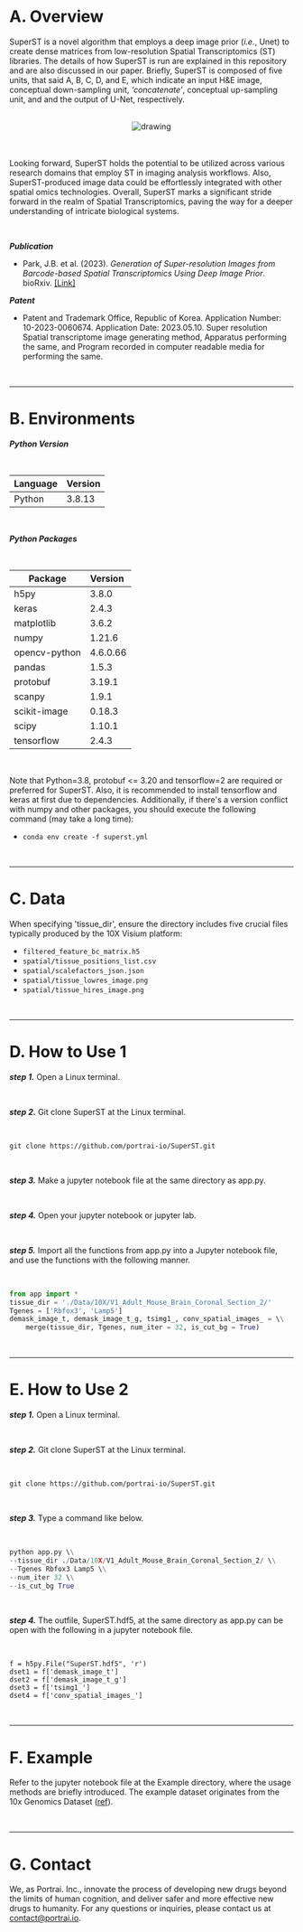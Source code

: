 # A. Overview

SuperST is a novel algorithm that employs a deep image prior (_i.e._, Unet) to create dense matrices from low-resolution Spatial Transcriptomics (ST) libraries. The details of how SuperST is run are explained in this repository and are also discussed in our paper. Briefly, SuperST is composed of five units, that said A, B, C, D, and E, which indicate an input H&E image, conceptual down-sampling unit, _‘concatenate’_, conceptual up-sampling unit, and and the output of U-Net, respectively.

<br>
<center>
<img src="https://github.com/portrai-io/SuperST/assets/55747737/1306cb22-60ee-47ff-aa53-91791c6e6eca" alt="drawing" />
</center>
<br>
<br>

Looking forward, SuperST holds the potential to be utilized across various research domains that employ ST in imaging analysis workflows. Also, SuperST-produced image data could be effortlessly integrated with other spatial omics technologies. Overall, SuperST marks a significant stride forward in the realm of Spatial Transcriptomics, paving the way for a deeper understanding of intricate biological systems.

<br>

_**Publication**_

* Park, J.B. et al. (2023). _Generation of Super-resolution Images from Barcode-based Spatial Transcriptomics Using Deep Image Prior_. bioRxiv. [[Link]](https://www.biorxiv.org/content/10.1101/2023.06.26.546529v1) 

_**Patent**_

* Patent and Trademark Office, Republic of Korea. Application Number: 10-2023-0060674. Application Date: 2023.05.10. Super resolution Spatial transcriptome image generating method, Apparatus performing the same, and Program recorded in computer readable media for performing the same. 

<br>

---

# B. Environments

_**Python Version**_ 

<br>

| **Language** | **Version** |
| --- | --- |
| Python | 3.8.13 |

<br>

_**Python Packages**_

<br>

| **Package** | **Version**  |
| --- | --- |
| h5py | 3.8.0 |
| keras | 2.4.3 |
| matplotlib | 3.6.2 |
| numpy | 1.21.6 |
| opencv-python | 4.6.0.66 |
| pandas | 1.5.3 |
| protobuf | 3.19.1 |
| scanpy | 1.9.1 |
| scikit-image | 0.18.3 |
| scipy | 1.10.1 |
| tensorflow | 2.4.3 |

<br>

Note that Python=3.8, protobuf <= 3.20 and tensorflow=2 are required or preferred for SuperST. Also, it is recommended to install tensorflow and keras at first due to dependencies. Additionally, if there's a version conflict with numpy and other packages, you should execute the following command (may take a long time):

- `conda env create -f superst.yml`

<br>

---

# C. Data

When specifying 'tissue_dir', ensure the directory includes five crucial files typically produced by the 10X Visium platform:

- `filtered_feature_bc_matrix.h5`
- `spatial/tissue_positions_list.csv`
- `spatial/scalefactors_json.json`
- `spatial/tissue_lowres_image.png`
- `spatial/tissue_hires_image.png`

<br>

---

# D. How to Use 1

_**step 1.**_ Open a Linux terminal.

<br>

_**step 2.**_ Git clone SuperST at the Linux terminal.

<br>

`git clone https://github.com/portrai-io/SuperST.git`

<br>

_**step 3.**_ Make a jupyter notebook file at the same directory as app.py.
  
<br>

_**step 4.**_ Open your jupyter notebook or jupyter lab. 

<br>

_**step 5.**_ Import all the functions from app.py into a Jupyter notebook file, and use the functions with the following manner.

<br>

```python
from app import *
tissue_dir = './Data/10X/V1_Adult_Mouse_Brain_Coronal_Section_2/'
Tgenes = ['Rbfox3', 'Lamp5']
demask_image_t, demask_image_t_g, tsimg1_, conv_spatial_images_ = \\
    merge(tissue_dir, Tgenes, num_iter = 32, is_cut_bg = True)
```

<br>

---

# E. How to Use 2

_**step 1.**_ Open a Linux terminal.

<br>

_**step 2.**_ Git clone SuperST at the Linux terminal.

<br>

`git clone https://github.com/portrai-io/SuperST.git`

<br>

_**step 3.**_ Type a command like below.

<br>

```python
python app.py \\
--tissue_dir ./Data/10X/V1_Adult_Mouse_Brain_Coronal_Section_2/ \\
--Tgenes Rbfox3 Lamp5 \\
--num_iter 32 \\
--is_cut_bg True
```

<br>

_**step 4.**_ The outfile, SuperST.hdf5, at the same directory as app.py can be open with the following in a jupyter notebook file.

<br>

```import h5py 
f = h5py.File("SuperST.hdf5", 'r')
dset1 = f['demask_image_t'] 
dset2 = f['demask_image_t_g'] 
dset3 = f['tsimg1_'] 
dset4 = f['conv_spatial_images_']
```

<br>

---

# F. Example

Refer to the jupyter notebook file at the Example directory, where the usage methods are briefly introduced. The example dataset originates from the 10x Genomics Dataset ([ref](https://www.10xgenomics.com/resources/datasets/adult-mouse-brain-section-2-coronal-stains-dapi-anti-gfap-anti-neu-n-1-standard-1-1-0)).

<br>

---

# G. Contact

We, as Portrai. Inc., innovate the process of developing new drugs beyond the limits of human cognition, and deliver safer and more effective new drugs to humanity. For any questions or inquiries, please contact us at [contact@portrai.io](mailto:contact@portrai.io).
